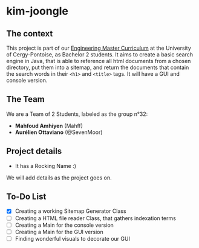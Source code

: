# kim-joongle

## The context
This project is part of our [Engineering Master Curriculum](https://depinfo.u-cergy.fr/cmi/) at the University of Cergy-Pontoise, as Bachelor 2 students. It aims to create a basic search engine in Java, that is able to reference all html documents from a chosen directory, put them into a sitemap, and return the documents that contain the search words in their ```<h1>``` and ```<title>``` tags. It will have a GUI and console version.

## The Team
We are a Team of 2 Students, labeled as the group n°32:
* **Mahfoud Amhiyen** (Mahff)
* **Aurélien Ottaviano** (@SevenMoor)

## Project details
* It has a Rocking Name :)

We will add details as the project goes on.

## To-Do List
- [x] Creating a working Sitemap Generator Class
- [ ] Creating a HTML file reader Class, that gathers indexation terms
- [ ] Creating a Main for the console version
- [ ] Creating a Main for the GUI version
- [ ] Finding wonderful visuals to decorate our GUI
